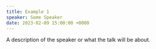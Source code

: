 ```yaml
---
title: Example 1
speaker: Some Speaker
date: 2023-02-09 15:00:00 +0000
---
```

A description of the speaker or what the talk will be about.
